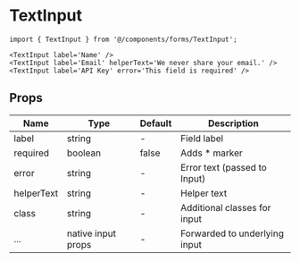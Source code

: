 # TextInput

```tsx
import { TextInput } from '@/components/forms/TextInput';

<TextInput label='Name' />
<TextInput label='Email' helperText='We never share your email.' />
<TextInput label='API Key' error='This field is required' />
```

## Props

| Name       | Type    | Default | Description                               |
|------------|---------|---------|-------------------------------------------|
| label      | string  | -       | Field label                               |
| required   | boolean | false   | Adds * marker                             |
| error      | string  | -       | Error text (passed to Input)              |
| helperText | string  | -       | Helper text                               |
| class      | string  | -       | Additional classes for input              |
| ...        | native input props | - | Forwarded to underlying input      |
